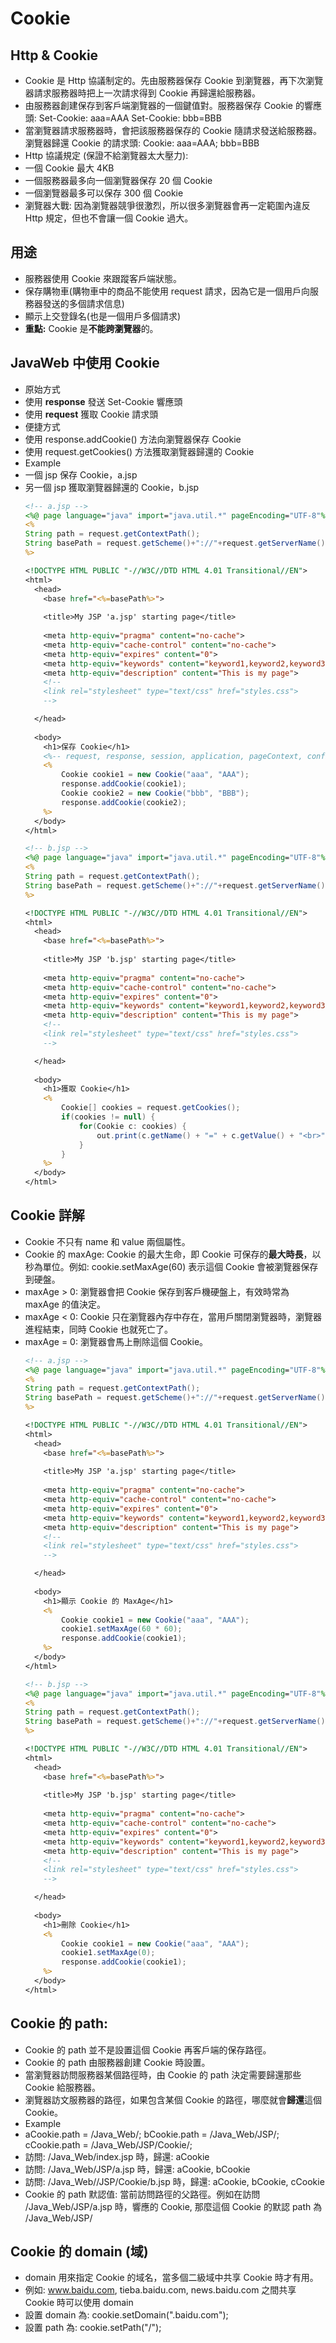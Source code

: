 # Cookie

## Http & Cookie
- Cookie 是 Http 協議制定的。先由服務器保存 Cookie 到瀏覽器，再下次瀏覽器請求服務器時把上一次請求得到 Cookie 再歸還給服務器。
- 由服務器創建保存到客戶端瀏覽器的一個鍵值對。服務器保存 Cookie 的響應頭: Set-Cookie: aaa=AAA Set-Cookie: bbb=BBB
- 當瀏覽器請求服務器時，會把該服務器保存的 Cookie 隨請求發送給服務器。瀏覽器歸還 Cookie 的請求頭: Cookie: aaa=AAA; bbb=BBB
- Http 協議規定 (保證不給瀏覽器太大壓力):
 - 一個 Cookie 最大 4KB
 - 一個服務器最多向一個瀏覽器保存 20 個 Cookie
 - 一個瀏覽器最多可以保存 300 個 Cookie
- 瀏覽器大戰: 因為瀏覽器競爭很激烈，所以很多瀏覽器會再一定範圍內違反 Http 規定，但也不會讓一個 Cookie 過大。

## 用途
- 服務器使用 Cookie 來跟蹤客戶端狀態。
- 保存購物車(購物車中的商品不能使用 request 請求，因為它是一個用戶向服務器發送的多個請求信息)
- 顯示上交登錄名(也是一個用戶多個請求)
- **重點:** Cookie 是**不能跨瀏覽器**的。

## JavaWeb 中使用 Cookie
- 原始方式
 - 使用 **response** 發送 Set-Cookie 響應頭
 - 使用 **request** 獲取 Cookie 請求頭
- 便捷方式
 - 使用 response.addCookie() 方法向瀏覽器保存 Cookie
 - 使用 request.getCookies() 方法獲取瀏覽器歸還的 Cookie
- Example
 - 一個 jsp 保存 Cookie，a.jsp
 - 另一個 jsp 獲取瀏覽器歸還的 Cookie，b.jsp
    ```JSP
    <!-- a.jsp -->
    <%@ page language="java" import="java.util.*" pageEncoding="UTF-8"%>
    <%
    String path = request.getContextPath();
    String basePath = request.getScheme()+"://"+request.getServerName()+":"+request.getServerPort()+path+"/";
    %>
    
    <!DOCTYPE HTML PUBLIC "-//W3C//DTD HTML 4.01 Transitional//EN">
    <html>
      <head>
        <base href="<%=basePath%>">
        
        <title>My JSP 'a.jsp' starting page</title>
        
    	<meta http-equiv="pragma" content="no-cache">
    	<meta http-equiv="cache-control" content="no-cache">
    	<meta http-equiv="expires" content="0">    
    	<meta http-equiv="keywords" content="keyword1,keyword2,keyword3">
    	<meta http-equiv="description" content="This is my page">
    	<!--
    	<link rel="stylesheet" type="text/css" href="styles.css">
    	-->
    
      </head>
      
      <body>
      	<h1>保存 Cookie</h1>
      	<%-- request, response, session, application, pageContext, config, out, page, exception --%>
      	<%
      		Cookie cookie1 = new Cookie("aaa", "AAA");
      		response.addCookie(cookie1);
      		Cookie cookie2 = new Cookie("bbb", "BBB");
      		response.addCookie(cookie2);
      	%>
      </body>
    </html>
    
    <!-- b.jsp -->
    <%@ page language="java" import="java.util.*" pageEncoding="UTF-8"%>
    <%
    String path = request.getContextPath();
    String basePath = request.getScheme()+"://"+request.getServerName()+":"+request.getServerPort()+path+"/";
    %>
    
    <!DOCTYPE HTML PUBLIC "-//W3C//DTD HTML 4.01 Transitional//EN">
    <html>
      <head>
        <base href="<%=basePath%>">
        
        <title>My JSP 'b.jsp' starting page</title>
        
    	<meta http-equiv="pragma" content="no-cache">
    	<meta http-equiv="cache-control" content="no-cache">
    	<meta http-equiv="expires" content="0">    
    	<meta http-equiv="keywords" content="keyword1,keyword2,keyword3">
    	<meta http-equiv="description" content="This is my page">
    	<!--
    	<link rel="stylesheet" type="text/css" href="styles.css">
    	-->
    
      </head>
      
      <body>
      	<h1>獲取 Cookie</h1>
      	<%
      		Cookie[] cookies = request.getCookies();
      		if(cookies != null) {
      			for(Cookie c: cookies) {
      				out.print(c.getName() + "=" + c.getValue() + "<br>");
      			}
      		}
      	%>
      </body>
    </html>
    ```
        

## Cookie 詳解
- Cookie 不只有 name 和 value 兩個屬性。
- Cookie 的 maxAge: Cookie 的最大生命，即 Cookie 可保存的**最大時長**，以秒為單位。例如: cookie.setMaxAge(60) 表示這個 Cookie 會被瀏覽器保存到硬盤。
 - maxAge > 0: 瀏覽器會把 Cookie 保存到客戶機硬盤上，有效時常為 maxAge 的值決定。
 - maxAge < 0: Cookie 只在瀏覽器內存中存在，當用戶關閉瀏覽器時，瀏覽器進程結束，同時 Cookie 也就死亡了。
 - maxAge = 0: 瀏覽器會馬上刪除這個 Cookie。
    ```JSP
    <!-- a.jsp -->
    <%@ page language="java" import="java.util.*" pageEncoding="UTF-8"%>
    <%
    String path = request.getContextPath();
    String basePath = request.getScheme()+"://"+request.getServerName()+":"+request.getServerPort()+path+"/";
    %>
    
    <!DOCTYPE HTML PUBLIC "-//W3C//DTD HTML 4.01 Transitional//EN">
    <html>
      <head>
        <base href="<%=basePath%>">
        
        <title>My JSP 'a.jsp' starting page</title>
        
    	<meta http-equiv="pragma" content="no-cache">
    	<meta http-equiv="cache-control" content="no-cache">
    	<meta http-equiv="expires" content="0">    
    	<meta http-equiv="keywords" content="keyword1,keyword2,keyword3">
    	<meta http-equiv="description" content="This is my page">
    	<!--
    	<link rel="stylesheet" type="text/css" href="styles.css">
    	-->
    
      </head>
      
      <body>
      	<h1>顯示 Cookie 的 MaxAge</h1>
      	<%
      		Cookie cookie1 = new Cookie("aaa", "AAA");
      		cookie1.setMaxAge(60 * 60);
      		response.addCookie(cookie1);
      	%>
      </body>
    </html>
    
    <!-- b.jsp -->
    <%@ page language="java" import="java.util.*" pageEncoding="UTF-8"%>
    <%
    String path = request.getContextPath();
    String basePath = request.getScheme()+"://"+request.getServerName()+":"+request.getServerPort()+path+"/";
    %>
    
    <!DOCTYPE HTML PUBLIC "-//W3C//DTD HTML 4.01 Transitional//EN">
    <html>
      <head>
        <base href="<%=basePath%>">
        
        <title>My JSP 'b.jsp' starting page</title>
        
    	<meta http-equiv="pragma" content="no-cache">
    	<meta http-equiv="cache-control" content="no-cache">
    	<meta http-equiv="expires" content="0">    
    	<meta http-equiv="keywords" content="keyword1,keyword2,keyword3">
    	<meta http-equiv="description" content="This is my page">
    	<!--
    	<link rel="stylesheet" type="text/css" href="styles.css">
    	-->
    
      </head>
      
      <body>
      	<h1>刪除 Cookie</h1>
      	<%
      		Cookie cookie1 = new Cookie("aaa", "AAA");
      		cookie1.setMaxAge(0);
      		response.addCookie(cookie1);
      	%>
      </body>
    </html>
    ```
 

## Cookie 的 path:
- Cookie 的 path 並不是設置這個 Cookie 再客戶端的保存路徑。
- Cookie 的 path 由服務器創建 Cookie 時設置。
- 當瀏覽器訪問服務器某個路徑時，由 Cookie 的 path 決定需要歸還那些 Cookie 給服務器。
- 瀏覽器訪文服務器的路徑，如果包含某個 Cookie 的路徑，哪麼就會**歸還**這個 Cookie。
- Example
 - aCookie.path = /Java_Web/; bCookie.path = /Java_Web/JSP/; cCookie.path = /Java_Web/JSP/Cookie/;
 - 訪問: /Java_Web/index.jsp 時，歸還: aCookie
 - 訪問: /Java_Web/JSP/a.jsp 時，歸還: aCookie, bCookie
 - 訪問: /Java_Web//JSP/Cookie/b.jsp 時，歸還: aCookie, bCookie, cCookie
- Cookie 的 path 默認值: 當前訪問路徑的父路徑。例如在訪問 /Java_Web/JSP/a.jsp 時，響應的 Cookie, 那麼這個 Cookie 的默認 path 為 /Java_Web/JSP/

## Cookie 的 domain (域)
- domain 用來指定 Cookie 的域名，當多個二級域中共享 Cookie 時才有用。
- 例如: www.baidu.com, tieba.baidu.com, news.baidu.com 之間共享 Cookie 時可以使用 domain
- 設置 domain 為: cookie.setDomain(".baidu.com");
- 設置 path 為: cookie.setPath("/");
